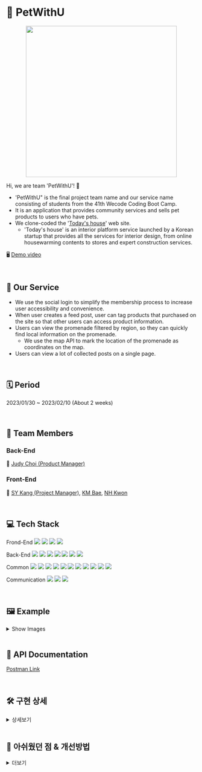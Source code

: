 # 🐶 PetWithU
<p align="center"><img src="https://user-images.githubusercontent.com/53294075/218286832-8953f862-d778-4ba3-a01d-e2e3fd9d54dd.png" width = "400px"></p>

Hi, we are team 'PetWithU'! 🤗
- 'PetWithU" is the final project team name and our service name consisting of students from the 41th Wecode Coding Boot Camp.
- It is an application that provides community services and sells pet products to users who have pets.
- We clone-coded the '[Today's house](https://ohou.se/)' web site.
    - 'Today's house' is an interior platform service launched by a Korean startup that provides all the services for interior design, from online housewarming contents to stores and expert construction services.

🖥️ [Demo video](https://youtu.be/Tx5LHiD54os)

<br>

## 🐩 Our Service
* We use the social login to simplify the membership process to increase user accessibility and convenience.
* When user creates a feed post, user can tag products that purchased on the site so that other users can access product information.
* Users can view the promenade filtered by region, so they can quickly find local information on the promenade.
    * We use the map API to mark the location of the promenade as coordinates on the map.
* Users can view a lot of collected posts on a single page.

<br>

## 🗓 Period
2023/01/30 ~ 2023/02/10 (About 2 weeks)

<br>

## 👥 Team Members
### Back-End

👑 [Judy Choi (Product Manager)](https://github.com/Judy-Choi)

### Front-End

👑 [SY Kang (Project Manager)](https://github.com/seoyunlefleuve), [KM Bae](https://github.com/bjy6439), [NH Kwon](https://github.com/skgusskgusgg)

<br>

## 💻 Tech Stack
Frond-End
<img src="https://img.shields.io/badge/Javscript-F7DF1E?style=flat&amp;logo=javascript&amp;logoColor=white">
<img src="https://img.shields.io/badge/React.js-61DAFB?style=flat&amp;logo=React&amp;logoColor=white">
<img src="https://img.shields.io/badge/React Router-CA4245?style=flat&amp;logo=ReactRouter&amp;logoColor=white">
<img src="https://img.shields.io/badge/styled-components-DB7093?style=flat&amp;logo=styled-components-DB7093&amp;logoColor=white">

Back-End
<img src="https://img.shields.io/badge/Node.js-339933?style=flat&amp;logo=Node.js&amp;logoColor=white">
<img src="https://img.shields.io/badge/Nodemon-76D04B?style=flat&amp;logo=Nodemon&amp;logoColor=white">
<img src="https://img.shields.io/badge/Express-000000?style=flat&amp;logo=Express&amp;logoColor=white">
<img src="https://img.shields.io/badge/MySQL-4479A1?style=flat&amp;logo=MySQL&amp;logoColor=white">
<img src="https://img.shields.io/badge/JWT-CC6699?style=flat&amp;logo=JSON&amp;logoColor=white">
<img src="https://img.shields.io/badge/Dbmate-009DC7?style=flat&amp;logo=Bcrypt&amp;logoColor=white">
<img src="https://img.shields.io/badge/Bcrypt-CA424?style=flat&amp;logo=Bcrypt&amp;logoColor=white">

Common
<img src="https://img.shields.io/badge/Git-F05032?style=flat&amp;logo=Git&amp;logoColor=white">
<img src="https://img.shields.io/badge/GitHub-181717?style=flat&amp;logo=GitHub&amp;logoColor=white">
<img src="https://img.shields.io/badge/Prettier-F7B93E?style=flat&amp;logo=prettier&amp;logoColor=white">
<img src="https://img.shields.io/badge/RestfulAPI-F7533E?style=flat&amp;logo=RestfulAPII&amp;logoColor=white">
<img src="https://img.shields.io/badge/VSCode-007ACC?style=flat&amp;logo=Visual Studio Code&amp;logoColor=white">
<img src="https://img.shields.io/badge/Postman-FF6C37?style=flat&amp;logo=Postman Code&amp;logoColor=white">
<img src="https://img.shields.io/badge/AWS-232F3E?style=flat&amp;logo=AWS Code&amp;logoColor=white">
<img src="https://img.shields.io/badge/AWS_EC2-FF9900?style=flat&amp;logo=AWS_EC2 Code&amp;logoColor=white">
<img src="https://img.shields.io/badge/AWS_RDS-527FFF?style=flat&amp;logo=AWS_RDS Code&amp;logoColor=white">
<img src="https://img.shields.io/badge/AWS_S3-569A31?style=flat&amp;logo=AWS_S3 Code&amp;logoColor=white">
<img src="https://img.shields.io/badge/Kakao_API-FFCD00?style=flat&amp;logo=Kakaotalk Code&amp;logoColor=white">

Communication
<img src="https://img.shields.io/badge/Slack-4A154B?style=flat&amp;logo=Slack&amp;logoColor=white">
<img src="https://img.shields.io/badge/Trello-0052CC?style=flat&amp;logo=Trello&amp;logoColor=white">
<img src="https://img.shields.io/badge/Notion-000000?style=flat&amp;logo=Notion&amp;logoColor=white">

<br>

## 🖼️ Example

<details>
    <summary>Show Images</summary>
    
!Images will be changed!
    


| Page | Screenshot | Developer |
| --- | --- | --- |
| DB 설계<br>Migration | <p align="center"><img src="https://user-images.githubusercontent.com/53294075/218289356-eff87768-d75e-4eee-aaa6-018ba378cd1b.png" width = "600px"></p><br>[Detail LINK](https://github.com/wecode-bootcamp-korea/41-2nd-PetWithU-backend/issues/5) | [BE] Judy Choi |
| 메인 화면<br>Nav Bar<br>Footer | <p align="center"><img src="https://user-images.githubusercontent.com/53294075/218318656-9fd2e054-85cc-4b21-b408-4e02aa701cea.png" width = "400px"></p> | [FE] KM Bae <br> [BE] Judy Choi |
| Kakao 로그인 | <p align="center"><video src="https://user-images.githubusercontent.com/53294075/218317950-ed1901e7-c407-46fb-8ab4-2c0ce5aa0889.mov" width = "400px"></video></p> | [FE] KM Bae <br> [BE] Judy Choi |
| 피드 메인 | <p align="center"><video src="https://user-images.githubusercontent.com/53294075/218318417-6f7905c4-79b8-4189-9039-b74448c77f1e.mov" width = "400px"></video></p> | [FE] KM Bae <br> [BE] Judy Choi |
| 피드 디테일 | <p align="center"><img src="https://user-images.githubusercontent.com/53294075/218318656-9fd2e054-85cc-4b21-b408-4e02aa701cea.png" width = "400px"></p> | [FE] NH Kwon <br> [BE] Judy Choi |
| 피드 스크랩<br>모아보기 | <p align="center"><img src="https://user-images.githubusercontent.com/53294075/218318656-9fd2e054-85cc-4b21-b408-4e02aa701cea.png" width = "400px"></p> | [FE] KM Bae <br> [BE] Judy Choi |
| 피드 글쓰기 | <p align="center"><img src="https://user-images.githubusercontent.com/53294075/218318751-77832b5f-7fcc-4dff-8812-6f60e7dc3a52.png" width = "400px"></p> | [FE] NH Kwon <br> [BE] Judy Choi |
| 상품 검색 | <p align="center"><img src="https://user-images.githubusercontent.com/53294075/218318797-f28cea71-fff5-40cf-a519-34a46c763052.png" width = "400px"></p> | [FE] KM Bae <br> [BE] Judy Choi |
| 상품 디테일 | <p align="center"><img src="https://user-images.githubusercontent.com/53294075/218318852-d5d7c057-b2b5-4e75-9f2d-fdc41e526791.png" width = "400px"></p> | [FE] NH Kwon <br> [BE] Judy Choi |
| 산책로 메인 | <p align="center"><img src="https://user-images.githubusercontent.com/53294075/218318951-24fb9ded-472f-4d3a-9755-0efb4e669960.png" width = "400px"><br><img src="https://user-images.githubusercontent.com/53294075/218319054-81b68955-4a06-4bf4-9ce6-ab55712eaeaa.png" width = "400px"></p> | [FE] SY Kang <br> [BE] Judy Choi |
| 산책로 디테일 | <p align="center"><img src="https://user-images.githubusercontent.com/53294075/218318977-84391381-218b-4348-9f12-10e5101cb1af.png" width = "400px"></p> | [FE] SY Kang <br> [BE] Judy Choi |
| 산책로 스크랩<br>모아보기 | <p align="center"><img src="https://user-images.githubusercontent.com/53294075/218319020-56fc3d6f-4c59-4039-85b2-dce1944f5080.png" width = "400px"></p> | [FE] SY Kang <br> [BE] Judy Choi |
| 장바구니 | FE 캡쳐 미제공  | [FE] 권나현 <br> [BE] 최민주 |
    
</details>

<br>

## 📑 API Documentation
[Postman Link](https://documenter.getpostman.com/view/24998473/2s935oLPdR)

<br>

## 🛠️ 구현 상세

<details>
    <summary>상세보기</summary>
    
### 🗄️ Server & DataBase
- AWS RDS 에 DB를 구축하여 FE 및 사용자가 언제든지 원활하게 DB를 이용할 수 있도록 지원.

### 👨‍👩‍👧‍👦 Users
#### Login / Sign Up
- Kakao SDK for JavaScript 를 이용한 카카오톡 소셜 로그인 및 회원가입 구현
- 로그인 성공 시 서버에서 secret key 를 이용하여 JWT 생성
- 로그인 후 사용자 인증/인가에 패스워드 대신 JWT 를 사용하여 보안성 향상
- Bcrypt를 사용하여 비밀번호를 암호화하여 DB에 저장
  - 사용자의 계정 정보를 더욱 안전하게 관리

#### Follow / Following
- 사용자 간 팔로우 / 팔로잉 지원

### 🦴 Products
#### Main page
- 오늘의 제품 : 판매량을 기준으로 각 카테고리별로 내림차순 정렬 후 상위 1개 제품만 DB에서 추출
- 모든 제품 : 모든 제품을 판매량을 기준으로 내림차순 정렬하여 DB에서 추출

#### Detail page
- 특정 제품의 세부 정보 조회

### 🖼️ Feed
모든 API가 수행되기 전에 로그인한 사용자의 JWT 를 검증하여 사용자 인증 후 인가.

#### Main Page
- Request query 를 이용하여 FE에서 요청하는 페이지 정보를 효율적으로 요청받음
- Pagination 지원
  - Request query를 이용하여 FE에서 요청하는 카테고리 페이지 정보를 효율적으로 요청받음
  - FE 의 Pagination 을 효과적으로 지원하기 위해 DB에서 데이터 추출 시 Pagination 단위만큼 데이터를 추출하여 FE에 제공
  - 한번에 너무 많은 데이터를 전달할 경우 발생하는 트래픽 과부하 및 수행 시간을 줄이는 효과도 있음.
- 로그인한 사용자가 팔로우하는 사용자가 작성한 게시글만 조회
    1. 팔로우하는 사용자 ID 를 얻어서
    2. 해당 ID가 작성한 게시글을 최신 순으로 pagination 크기만큼 정렬
- Flag 를 사용하여 Feed Main 에 필요한 정보만 리턴되도록 하여 효율성 증대
- 좋아요 / 스크랩 / 댓글 조회 지원
    - 좋아요 및 스크랩 버튼 클릭 시 Toggle 형태로 FE 에서 간편하게 상태 변경 결과를 알 수 있게 함
    
#### Detail Page
- 좋아요 / 스크랩
    - 좋아요 및 스크랩 버튼 클릭 시 Toggle 형태로 FE 에서 간편하게 상태 변경 결과를 알 수 있게 함
- 댓글 조회 / 등록 / 삭제 지원
    - 댓글 생성 시 사용자 정보를 FE 에 리턴하여 작성자 정보를 알 수 있게 함.
    
#### Collection(Scraped posts) Page
- 사용자가 스크랩한 게시글을 한 페이지에서 조회할 수 있도록 하여 사용자 편의성 증대

### 📝 Feed (Special Options)
#### 글쓰기
- Bulk INSERT
    - Bulk Insert 를 이용하여 많은 양의 데이터를 하나의 INSERT 쿼리로 DB에 저장
        - 수행시간 최소화, 하나의 쿼리만을 사용하므로 효율성 증대
- Multer & AWS S3
    - 이미지 업로드를 위해 Multer 미들웨어 사용
        1. FE로부터 이미지 파일을 전달받아 S3에 저장
        2. 이미지 S3 url을 DB 에 저장
#### 상품 검색
- FE로부터 검색할 키워드를 request 쿼리로 전달받아 DB에서 검색
    - 키워드를 포함하는 상품정보를 판매량 순으로 정렬하여 최대 10개 리턴
    
### 🏞️ Promenade
모든 API가 수행되기 전에 로그인한 사용자의 JWT 를 검증하여 사용자 인증 후 인가.   
지도 API (카카오맵) 을 이용한 산책로 위치 표시

#### Main Page
- Request query 를 이용하여 FE에서 요청하는 페이지 정보를 효율적으로 요청받음
- 카테고리(시, 행정구) 별 조회 시 Query 재사용성 증대
  - 카테고리별(시, 행정구) 게시물 조회 시 비슷한 SQL 쿼리가 반복하여 사용되는 것을 최소화하고자 중복되는 쿼리는 defaultQuery 문자열로 한 번만 선언한 뒤 각 페이지에서 필요한 추가 쿼리를 덧붙여 사용
- Pagination 지원
  - Request query를 이용하여 FE에서 요청하는 카테고리 페이지 정보를 효율적으로 요청받음
  - FE 의 Pagination 을 효과적으로 지원하기 위해 DB에서 데이터 추출 시 Pagination 단위만큼 데이터를 추출하여 FE에 제공
  - 한번에 너무 많은 데이터를 전달할 경우 발생하는 트래픽 과부하 및 수행 시간을 줄이는 효과도 있음.
- Flag 를 사용하여 산책로 Main 에 필요한 정보만 리턴되도록 하여 효율성 증대
- 좋아요 / 스크랩 / 댓글 조회 지원
    - 좋아요 및 스크랩 버튼 클릭 시 Toggle 형태로 FE 에서 간편하게 상태 변경 결과를 알 수 있게 함

#### Detail Page
- FE 에서 카카오맵 API를 사용하기 위해 필요한 정보 저장 (장소명, 장소 ID, 위도, 경도 저장)
- 좋아요 / 스크랩
    - 좋아요 및 스크랩 버튼 클릭 시 Toggle 형태로 FE 에서 간편하게 상태 변경 결과를 알 수 있게 함
- 댓글 조회 / 등록 / 삭제 지원
    - 댓글 생성 시 사용자 정보를 FE 에 리턴하여 작성자 정보를 알 수 있게 함.
    
#### Collection(Scraped posts) Page
- 사용자가 스크랩한 게시글을 한 페이지에서 조회할 수 있도록 하여 사용자 편의성 증대
- 스크랩한 게시글의 지도 정보(장소 좌표)를 모두 리턴하여 하나의 지도 위에 모든 장소 좌표가 표기될 수 있도록 지원. 사용자 편의성 증대.

### 🛒 Carts
모든 API가 수행되기 전에 로그인한 사용자의 JWT 를 검증하여 사용자 인증 후 인가.

#### 장바구니 추가/수량 변경
- UPSERT 구문을 사용하여 하나의 API 및 하나의 쿼리 내에서 INSERT와 UPDATE가 동시에 이루어지도록 구현

#### 장바구니 조회 / 삭제
- INNER JOIN 쿼리를 조합하여 JWT 단 하나만으로 사용자 장바구니의 모든 정보를 조회할 수 있도록 구현 (정보 노출 최소화 및 보안 강화)
- Bulk Delete 를 이용하여 여러 개의 장바구니 삭제를 하나의 Query 로 수행

</details>

<br>

## 🤔 아쉬웠던 점 & 개선방법

<details>
    <summary>더보기</summary>
  
### JWT 만으로는 보안상 취약하다
- 💡 추가적인 보안 기능을 도입한다.
    - Kakao SDK for JavaScript 를 이용한 카카오톡 소셜 로그인 및 회원가입을 도입하여 보안성과 사용자 편의성 모두 향상

### 팀 멤버들이 완전히 동일한 DB를 사용할 수 없어서 테스트 환경에 차이가 난다
- 💡 AWS RDS 를 이용해 모든 팀원이 하나의 DB를 사용
- 💡 AWS S3 를 이용해 이미지 파일 업로드 시 하나의 DB를 공유
    
### 비효율적인 FE-BE 연결 테스트
- 한 번에 서버 1개만 켤 수 있었다
  - 💡 포트 번호를 바꿔서 서버를 켠다.
- 관리자(멘토) 가 PR에 피드백을 주고 Main 브랜치에 merge 할 때까지 기다려야 했다.
- 기능이 각 브랜치에 나누어 구현되어 있으므로 서로 다른 기능을 테스트하기 위해서는 브랜치를 계속 전환해야 했다.
  - 💡 테스트 브랜치를 한 개 생성하여 모든 코드를 통합하여 사용한다.
- 포트 번호를 바꿔서 테스트 브랜치 서버를 실행할 경우, 개발 서버에서 디버거 실행 시 테스트 브랜치 프로세스에 붙는다.
- 테스트 브랜치를 전환하는 작업이 번거롭고, 코드를 통합하는 데에도 리소스가 든다.
  - 💡 AWS EC2 인스턴스 생성 후 git 을 이용해 GitHub 리포지토리로부터 소스코드를 pull 받아와서 테스트한다.
    - FE 와 BE 모두 언제든지 실시간으로 테스트 가능. 테스트 브랜치 사용 이슈 해결
    
### Dao Layer 에서 트랜잭션(Query Runner) 이 간헐적으로 비정상적으로 동작한다.
- FE 연결테스트 반복 시 간헐적으로 에러 발생
    - ☠️ 원인을 알 수 없고 문제가 해결되지 않음. 추후 트러블슈팅 필요 😂

### Multer 테스트 시 Postman 에서 Malform Header 이슈 발생
  - 💡 Postman 자체 버그이므로 Insomenia 를 이용하여 해결
    
### AWS EC2 서버에 VScode SSH Remote 시도할 경우 서버 응답이 현저히 느려지는 이슈
- ☠️ 원인을 알 수 없음. 추후 트러블슈팅 필요
    
### API 관리
- 작성한 API 가 20개가 넘으니 나도 내가 무엇을 개발했는지 모른다 😂
  - 💡 문서화 툴을 적극 활용한다
    - Postman Team Workspace 를 생성 후 모든 팀원 초대
    - Postman 에서 모든 API 정보를 실시간으로 확인할 수 있도록 함
- 💡 Postman 이외에 다른 API Documentation 툴을 시도해 볼 수 있다.
    - ex) Swagger
    
### 개발 완성도
- 개발 후 테스트해보니 버그가 너무 많다 🐞
    - 💡 개발 단계에서 Jest 등을 이용하여 코드를 테스트한다.
    - 💡 FE 에서 BE 에 이슈 전달 시 Error status code 와 Error message 를 명확하게 전달하여 빠른 이슈 파악을 돕는다.

</details>
